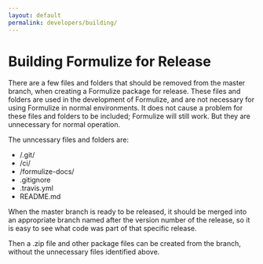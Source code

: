 ```yaml
---
layout: default
permalink: developers/building/
---
```


# Building Formulize for Release

There are a few files and folders that should be removed from the master branch, when creating a Formulize package for release.  These files and folders are used in the development of Formulize, and are not necessary for using Formulize in normal environments.  It does not cause a problem for these files and folders to be included; Formulize will still work. But they are unnecessary for normal operation.

The unncessary files and folders are:

* /.git/
* /ci/
* /formulize-docs/
* .gitignore
* .travis.yml
* README.md

When the master branch is ready to be released, it should be merged into an appropriate branch named after the version number of the release, so it is easy to see what code was part of that specific release.

Then a .zip file and other package files can be created from the branch, without the unnecessary files identified above.